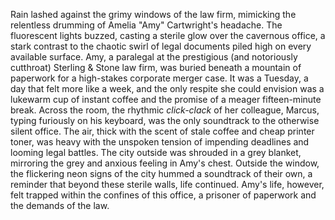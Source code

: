 Rain lashed against the grimy windows of the law firm, mimicking the relentless drumming of Amelia "Amy" Cartwright's headache.  The fluorescent lights buzzed, casting a sterile glow over the cavernous office, a stark contrast to the chaotic swirl of legal documents piled high on every available surface.  Amy, a paralegal at the prestigious (and notoriously cutthroat)  Sterling & Stone law firm, was buried beneath a mountain of paperwork for a high-stakes corporate merger case.  It was a Tuesday, a day that felt more like a week, and the only respite she could envision was a lukewarm cup of instant coffee and the promise of a meager fifteen-minute break.  Across the room, the rhythmic *click-clack* of her colleague, Marcus, typing furiously on his keyboard, was the only soundtrack to the otherwise silent office.  The air, thick with the scent of stale coffee and cheap printer toner, was heavy with the unspoken tension of impending deadlines and looming legal battles.  The city outside was shrouded in a grey blanket, mirroring the grey and anxious feeling in Amy's chest.  Outside the window, the flickering neon signs of the city hummed a soundtrack of their own, a reminder that beyond these sterile walls, life continued.  Amy's life, however, felt trapped within the confines of this office, a prisoner of paperwork and the demands of the law.
